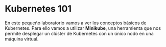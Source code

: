 # Kubernetes 101

En este pequeño laboratorio vamos a ver los conceptos básicos de Kubernetes. Para ello vamos a utilizar **Minikube**, una herramienta que nos permite desplegar un clúster de Kubernetes con un único nodo en una máquina virtual. 



 